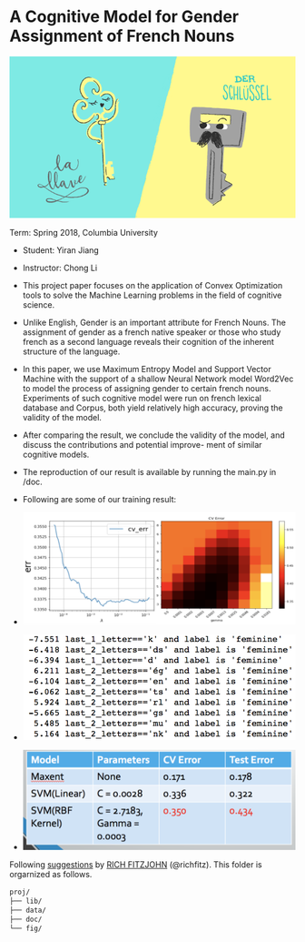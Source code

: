 # A Cognitive Model for Gender Assignment of French Nouns

<p align="center">
  <img src="https://github.com/YiranJiang/Cognitive-Model-for-Gender-Assignment/blob/master/fig/fig7.png?raw=true">
</p>

Term: Spring 2018, Columbia University
+ Student: Yiran Jiang
+ Instructor: Chong Li

+ This project paper focuses on the application of Convex Optimization tools to solve the Machine Learning problems in the field of cognitive science.
+ Unlike English, Gender is an important attribute for French Nouns. The assignment of gender as a french native speaker or those who study french as a second language reveals their cognition of the inherent structure of the language.
+ In this paper, we use Maximum Entropy Model and Support Vector Machine with the support of a shallow Neural Network model Word2Vec to model the process of assigning gender to certain french nouns.
Experiments of such cognitive model were run on french lexical database and Corpus, both yield relatively high accuracy, proving the validity of the model.
+ After comparing the result, we conclude the validity of the model, and discuss the contributions and potential improve- ment of similar cognitive models.

+ The reproduction of our result is available by running the main.py in /doc.

+ Following are some of our training result: 
+ ![image](fig/fig4.png)
+ ![image](fig/fig6.png)
+ ![image](fig/fig5.png)





Following [suggestions](http://nicercode.github.io/blog/2013-04-05-projects/) by [RICH FITZJOHN](http://nicercode.github.io/about/#Team) (@richfitz). This folder is orgarnized as follows.

```
proj/
├── lib/
├── data/
├── doc/
└── fig/
```
